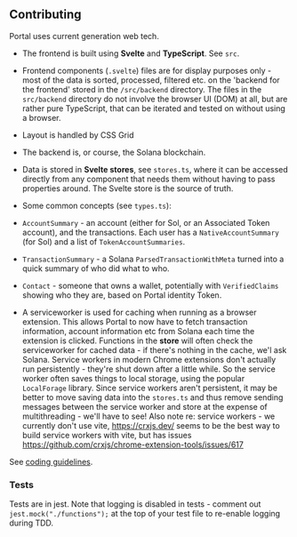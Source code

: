 ## Contributing

Portal uses current generation web tech. 

 - The frontend is built using **Svelte** and **TypeScript**. See `src`.

 - Frontend components (`.svelte`) files are for display purposes only - most of the data is sorted, processed, filtered etc. on the 'backend for the frontend' stored in the `/src/backend` directory. The files in the `src/backend` directory do not involve the browser UI (DOM) at all, but are rather pure TypeScript, that can be iterated and tested on without using a browser.

 - Layout is handled by CSS Grid

 - The backend is, or course, the Solana blockchain.

 - Data is stored in **Svelte stores**, see `stores.ts`, where it can be accessed directly from any component that needs them without having to pass properties around. The Svelte store is the source of truth.

 - Some common concepts (see `types.ts`):
  - `AccountSummary` - an account (either for Sol, or an Associated Token account), and the transactions. Each user has a `NativeAccountSummary` (for Sol) and a list of `TokenAccountSummaries`.
  - `TransactionSummary` - a Solana `ParsedTransactionWithMeta` turned into a quick summary of who did what to who.
  - `Contact` - someone that owns a wallet, potentially with `VerifiedClaims` showing who they are, based on Portal identity Token.
 
 - A serviceworker is used for caching when running as a browser extension. This allows Portal to now have to fetch transaction information, account information etc from Solana each time the extension is clicked. Functions in the **store** will often check the serviceworker for cached data - if there's nothing in the cache, we'l ask Solana. Service workers in modern Chrome extensions don't actually run persistently - they're shut down after a little while. So the service worker often saves things to local storage, using the popular `LocalForage` library. Since service workers aren't persistent, it may be better to move saving data into the `stores.ts` and thus remove sending messages between the service worker and store at the expense of multithreading - we'll have to see! Also note re: service workers - we currently don't use vite, https://crxjs.dev/ seems to be the best way to build service workers with vite, but has issues https://github.com/crxjs/chrome-extension-tools/issues/617
 
See [coding guidelines](CODING_GUIDELINES.md).

### Tests

Tests are in jest. Note that logging is disabled in tests - comment out `jest.mock("./functions");` at the top of your test file to re-enable logging during TDD.
